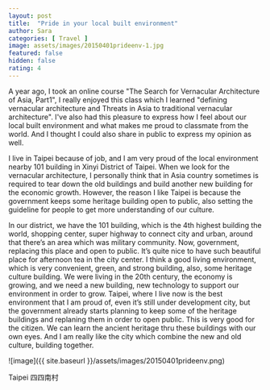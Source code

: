 ```yaml
---
layout: post
title:  "Pride in your local built environment"
author: Sara
categories: [ Travel ]
image: assets/images/20150401prideenv-1.jpg
featured: false
hidden: false
rating: 4
---
```


A year ago, I took an online course "The Search for Vernacular Architecture of Asia, Part1", I really enjoyed this class which I learned "defining vernacular architecture and Threats in Asia to traditional vernacular architecture". I've also had this pleasure to express how I feel about our local built environment and what makes me proud to classmate from the world. And I thought I could also share in public to express my opinion as well.

I live in Taipei because of job, and I am very proud of the local environment nearby 101 building in Xinyi District of Taipei. When we look for the vernacular architecture, I personally think that in Asia country sometimes is required to tear down the old buildings and build another new building for the economic growth. However, the reason I like Taipei is because the government keeps some heritage building open to public, also setting the guideline for people to get more understanding of our culture.

In our district, we have the 101 building, which is the 4th highest building the world, shopping center, super highway to connect city and urban, around that there’s an area which was military community. Now, government, replacing this place and open to public. It’s quite nice to have such beautiful place for afternoon tea in the city center.
I think a good living environment, which is very convenient, green, and strong building, also, some heritage culture building. We were living in the 20th century, the economy is growing, and we need a new building, new technology to support our environment in order to grow.
Taipei, where I live now is the best environment that I am proud of, even it’s still under development city, but the government already starts planning to keep some of the heritage buildings and replaning them in order to open public. This is very good for the citizen. We can learn the ancient heritage thru these buildings with our own eyes. And I am really like the city which combine the new and old culture, building together.

![image]({{ site.baseurl }}/assets/images/20150401prideenv.png)

Taipei 四四南村


<script async src="https://pagead2.googlesyndication.com/pagead/js/adsbygoogle.js?client=ca-pub-9006173418797422"
     crossorigin="anonymous"></script>

<!-- Google tag (gtag.js) -->
<script async src="https://www.googletagmanager.com/gtag/js?id=G-VJSP86KJVY"></script>
<script>
  window.dataLayer = window.dataLayer || [];
  function gtag(){dataLayer.push(arguments);}
  gtag('js', new Date());

  gtag('config', 'G-VJSP86KJVY');
</script>